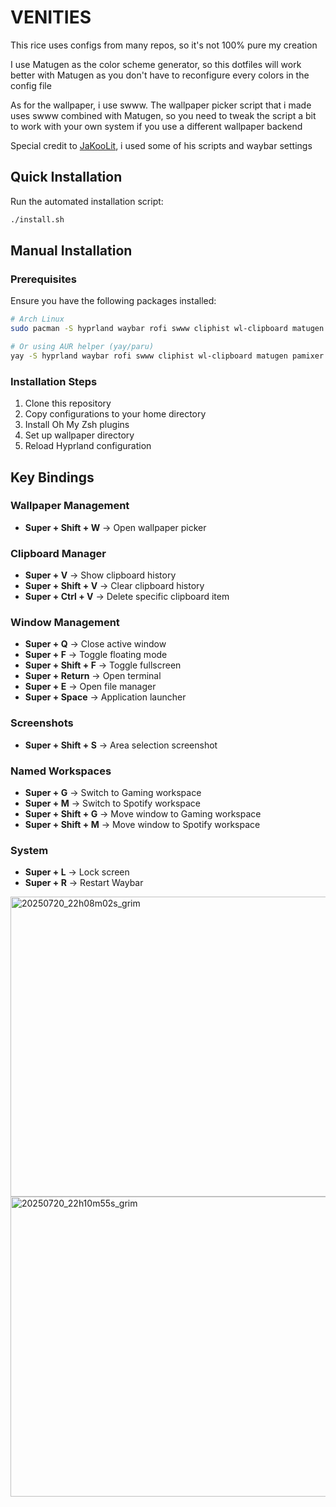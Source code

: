 # VENITIES
This rice uses configs from many repos, so it's not 100% pure my creation

I use Matugen as the color scheme generator, so this dotfiles will work better with Matugen as you don't have to reconfigure every colors in the config file

As for the wallpaper, i use swww. The wallpaper picker script that i made uses swww combined with Matugen, so you need to tweak the script a bit to work with your own system if you use a different wallpaper backend

Special credit to [JaKooLit](https://github.com/JaKooLit), i used some of his scripts and waybar settings


## Quick Installation

Run the automated installation script:
```bash
./install.sh
```

## Manual Installation

### Prerequisites
Ensure you have the following packages installed:
```bash
# Arch Linux
sudo pacman -S hyprland waybar rofi swww cliphist wl-clipboard matugen pamixer oh-my-zsh-git

# Or using AUR helper (yay/paru)
yay -S hyprland waybar rofi swww cliphist wl-clipboard matugen pamixer oh-my-zsh-git
```

### Installation Steps
1. Clone this repository
2. Copy configurations to your home directory
3. Install Oh My Zsh plugins
4. Set up wallpaper directory
5. Reload Hyprland configuration

## Key Bindings

### Wallpaper Management
- **Super + Shift + W** → Open wallpaper picker

### Clipboard Manager
- **Super + V** → Show clipboard history
- **Super + Shift + V** → Clear clipboard history
- **Super + Ctrl + V** → Delete specific clipboard item

### Window Management
- **Super + Q** → Close active window
- **Super + F** → Toggle floating mode
- **Super + Shift + F** → Toggle fullscreen
- **Super + Return** → Open terminal
- **Super + E** → Open file manager
- **Super + Space** → Application launcher

### Screenshots
- **Super + Shift + S** → Area selection screenshot

### Named Workspaces
- **Super + G** → Switch to Gaming workspace
- **Super + M** → Switch to Spotify workspace
- **Super + Shift + G** → Move window to Gaming workspace
- **Super + Shift + M** → Move window to Spotify workspace

### System
- **Super + L** → Lock screen
- **Super + R** → Restart Waybar

<img width="640" height="480" alt="20250720_22h08m02s_grim" src="https://github.com/user-attachments/assets/cdfc60a8-9241-4633-bc23-8d80ebe9f862" />

<img width="640" height="480" alt="20250720_22h10m55s_grim" src="https://github.com/user-attachments/assets/66696b8b-d479-4884-b10b-1920ae8b21a2" />


